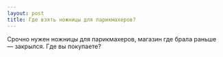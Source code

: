 ```yaml
---
layout: post 
title: Где взять ножницы для парикмахеров? 
--- 
```

Срочно нужен ножницы для парикмахеров, магазин где брала раньше — закрылся. Где вы покупаете?